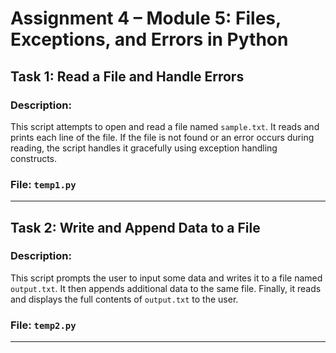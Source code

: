 # Assignment 4 – Module 5: Files, Exceptions, and Errors in Python

## Task 1: Read a File and Handle Errors

### Description:
This script attempts to open and read a file named `sample.txt`. It reads and prints each line of the file. If the file is not found or an error occurs during reading, the script handles it gracefully using exception handling constructs.

### File: `temp1.py`

---

## Task 2: Write and Append Data to a File

### Description:
This script prompts the user to input some data and writes it to a file named `output.txt`. It then appends additional data to the same file. Finally, it reads and displays the full contents of `output.txt` to the user.

### File: `temp2.py`

---
